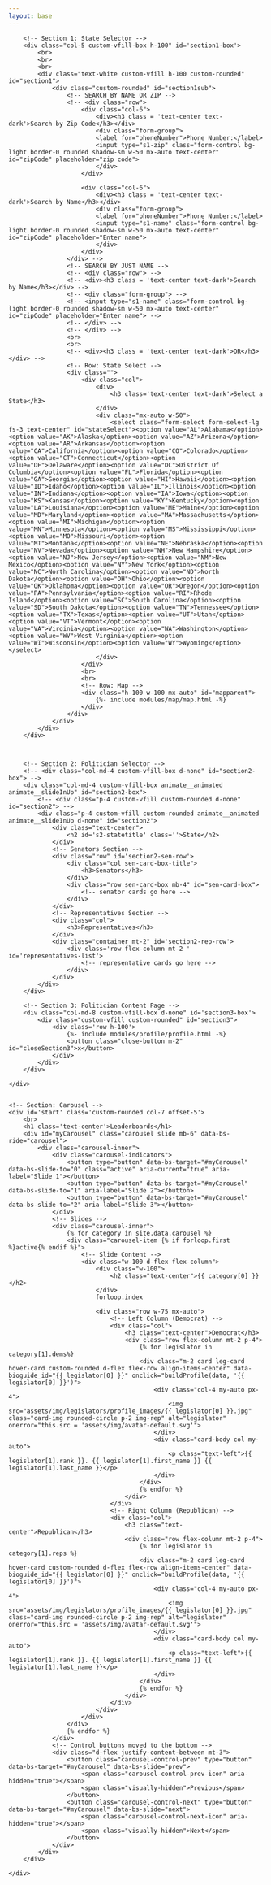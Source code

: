 ```yaml
---
layout: base
---
```

<div class="container m-0" id="main">
    <div class="row px-2 col-12" id="main-row">



        <!-- Section 1: State Selector -->
        <div class="col-5 custom-vfill-box h-100" id='section1-box'>
            <br>
            <br>
            <br>
            <div class="text-white custom-vfill h-100 custom-rounded" id="section1">
                <div class="custom-rounded" id="section1sub">
                    <!-- SEARCH BY NAME OR ZIP -->
                    <!-- <div class="row">
                        <div class="col-6">
                            <div><h3 class = 'text-center text-dark'>Search by Zip Code</h3></div>
                            <div class="form-group">
                            <label for="phoneNumber">Phone Number:</label>
                            <input type="s1-zip" class="form-control bg-light border-0 rounded shadow-sm w-50 mx-auto text-center" id="zipCode" placeholder="zip code">
                            </div>
                        </div>

                        <div class="col-6">
                            <div><h3 class = 'text-center text-dark'>Search by Name</h3></div>
                            <div class="form-group">
                            <label for="phoneNumber">Phone Number:</label>
                            <input type="s1-name" class="form-control bg-light border-0 rounded shadow-sm w-50 mx-auto text-center" id="zipCode" placeholder="Enter name">
                            </div>
                        </div>
                    </div> -->
                    <!-- SEARCH BY JUST NAME -->
                    <!-- <div class="row"> -->
                    <!-- <div><h3 class = 'text-center text-dark'>Search by Name</h3></div> -->
                    <!-- <div class="form-group"> -->
                    <!-- <input type="s1-name" class="form-control bg-light border-0 rounded shadow-sm w-50 mx-auto text-center" id="zipCode" placeholder="Enter name"> -->
                    <!-- </div> -->
                    <!-- </div> -->
                    <br>
                    <br>
                    <!-- <div><h3 class = 'text-center text-dark'>OR</h3></div> -->
                    <!-- Row: State Select -->
                    <div class="">
                        <div class="col">
                            <div>
                                <h3 class='text-center text-dark'>Select a State</h3>
                            </div>
                            <div class="mx-auto w-50">
                                <select class="form-select form-select-lg fs-3 text-center" id="stateSelect"><option value="AL">Alabama</option><option value="AK">Alaska</option><option value="AZ">Arizona</option><option value="AR">Arkansas</option><option value="CA">California</option><option value="CO">Colorado</option><option value="CT">Connecticut</option><option value="DE">Delaware</option><option value="DC">District Of Columbia</option><option value="FL">Florida</option><option value="GA">Georgia</option><option value="HI">Hawaii</option><option value="ID">Idaho</option><option value="IL">Illinois</option><option value="IN">Indiana</option><option value="IA">Iowa</option><option value="KS">Kansas</option><option value="KY">Kentucky</option><option value="LA">Louisiana</option><option value="ME">Maine</option><option value="MD">Maryland</option><option value="MA">Massachusetts</option><option value="MI">Michigan</option><option value="MN">Minnesota</option><option value="MS">Mississippi</option><option value="MO">Missouri</option><option value="MT">Montana</option><option value="NE">Nebraska</option><option value="NV">Nevada</option><option value="NH">New Hampshire</option><option value="NJ">New Jersey</option><option value="NM">New Mexico</option><option value="NY">New York</option><option value="NC">North Carolina</option><option value="ND">North Dakota</option><option value="OH">Ohio</option><option value="OK">Oklahoma</option><option value="OR">Oregon</option><option value="PA">Pennsylvania</option><option value="RI">Rhode Island</option><option value="SC">South Carolina</option><option value="SD">South Dakota</option><option value="TN">Tennessee</option><option value="TX">Texas</option><option value="UT">Utah</option><option value="VT">Vermont</option><option value="VA">Virginia</option><option value="WA">Washington</option><option value="WV">West Virginia</option><option value="WI">Wisconsin</option><option value="WY">Wyoming</option></select>
                            </div>
                        </div>
                        <br>
                        <br>
                        <!-- Row: Map -->
                        <div class="h-100 w-100 mx-auto" id="mapparent">
                            {%- include modules/map/map.html -%}
                        </div>
                    </div>
                </div>
            </div>
        </div>



        <!-- Section 2: Politician Selector -->
        <!-- <div class="col-md-4 custom-vfill-box d-none" id="section2-box"> -->
        <div class="col-md-4 custom-vfill-box animate__animated animate__slideInUp" id="section2-box">
            <!-- <div class="p-4 custom-vfill custom-rounded d-none" id="section2"> -->
            <div class="p-4 custom-vfill custom-rounded animate__animated animate__slideInUp d-none" id="section2">
                <div class="text-center">
                    <h2 id='s2-statetitle' class=''>State</h2>
                </div>
                <!-- Senators Section -->
                <div class="row" id='section2-sen-row'>
                    <div class="col sen-card-box-title">
                        <h3>Senators</h3>
                    </div>
                    <div class="row sen-card-box mb-4" id="sen-card-box">
                        <!-- senator cards go here -->
                    </div>
                </div>
                <!-- Representatives Section -->
                <div class="col">
                    <h3>Representatives</h3>
                </div>
                <div class="container mt-2" id='section2-rep-row'>
                    <div class='row flex-column mt-2 ' id='representatives-list'>
                        <!-- representative cards go here -->
                    </div>
                </div>
            </div>
        </div>

        <!-- Section 3: Politician Content Page -->
        <div class="col-md-8 custom-vfill-box d-none" id='section3-box'>
            <div class="custom-vfill custom-rounded" id="section3">
                <div class='row h-100'>
                    {%- include modules/profile/profile.html -%}
                    <button class="close-button m-2" id="closeSection3">x</button>
                </div>
            </div>
        </div>

    </div>


    <!-- Section: Carousel -->
    <div id='start' class='custom-rounded col-7 offset-5'>
        <br>
        <h1 class='text-center'>Leaderboards</h1>
        <div id="myCarousel" class="carousel slide mb-6" data-bs-ride="carousel">
            <div class="carousel-inner">
                <div class="carousel-indicators">
                    <button type="button" data-bs-target="#myCarousel" data-bs-slide-to="0" class="active" aria-current="true" aria-label="Slide 1"></button>
                    <button type="button" data-bs-target="#myCarousel" data-bs-slide-to="1" aria-label="Slide 2"></button>
                    <button type="button" data-bs-target="#myCarousel" data-bs-slide-to="2" aria-label="Slide 3"></button>
                </div>
                <!-- Slides -->
                <div class="carousel-inner">
                    {% for category in site.data.carousel %}
                    <div class="carousel-item {% if forloop.first %}active{% endif %}">
                        <!-- Slide Content -->
                        <div class="w-100 d-flex flex-column">
                            <div class="w-100">
                                <h2 class="text-center">{{ category[0] }}</h2>
                            </div>
                            forloop.index

                            <div class="row w-75 mx-auto">
                                <!-- Left Column (Democrat) -->
                                <div class="col">
                                    <h3 class="text-center">Democrat</h3>
                                    <div class="row flex-column mt-2 p-4">
                                        {% for legislator in category[1].dems%}
                                        <div class="m-2 card leg-card hover-card custom-rounded d-flex flex-row align-items-center" data-bioguide_id="{{ legislator[0] }}" onclick="buildProfile(data, '{{ legislator[0] }}')">
                                            <div class="col-4 my-auto px-4">
                                                <img src="assets/img/legislators/profile_images/{{ legislator[0] }}.jpg" class="card-img rounded-circle p-2 img-rep" alt="legislator" onerror="this.src = 'assets/img/avatar-default.svg'">
                                            </div>
                                            <div class="card-body col my-auto">
                                                <p class="text-left">{{ legislator[1].rank }}. {{ legislator[1].first_name }} {{ legislator[1].last_name }}</p>
                                            </div>
                                        </div>
                                        {% endfor %}
                                    </div>
                                </div>
                                <!-- Right Column (Republican) -->
                                <div class="col">
                                    <h3 class="text-center">Republican</h3>
                                    <div class="row flex-column mt-2 p-4">
                                        {% for legislator in category[1].reps %}
                                        <div class="m-2 card leg-card hover-card custom-rounded d-flex flex-row align-items-center" data-bioguide_id="{{ legislator[0] }}" onclick="buildProfile(data, '{{ legislator[0] }}')">
                                            <div class="col-4 my-auto px-4">
                                                <img src="assets/img/legislators/profile_images/{{ legislator[0] }}.jpg" class="card-img rounded-circle p-2 img-rep" alt="legislator" onerror="this.src = 'assets/img/avatar-default.svg'">
                                            </div>
                                            <div class="card-body col my-auto">
                                                <p class="text-left">{{ legislator[1].rank }}. {{ legislator[1].first_name }} {{ legislator[1].last_name }}</p>
                                            </div>
                                        </div>
                                        {% endfor %}
                                    </div>
                                </div>
                            </div>
                        </div>
                    </div>
                    {% endfor %}
                </div>
                <!-- Control buttons moved to the bottom -->
                <div class="d-flex justify-content-between mt-3">
                    <button class="carousel-control-prev" type="button" data-bs-target="#myCarousel" data-bs-slide="prev">
                        <span class="carousel-control-prev-icon" aria-hidden="true"></span>
                        <span class="visually-hidden">Previous</span>
                    </button>
                    <button class="carousel-control-next" type="button" data-bs-target="#myCarousel" data-bs-slide="next">
                        <span class="carousel-control-next-icon" aria-hidden="true"></span>
                        <span class="visually-hidden">Next</span>
                    </button>
                </div>
            </div>
        </div>

    </div>

</div>


<!-- <div id='start' class=''>
    <p class='m-5 display-1 animate__animated animate__fadeIn'>Tracking the tenor of elite discourse in the US.</p>
</div> -->

